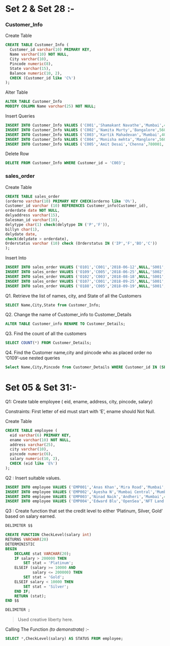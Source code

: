 # Set 2 & Set 28 :-

### Customer_Info

Create Table

```sql
CREATE TABLE Customer_Info (
  Customer_id varchar(10) PRIMARY KEY, 
  Name varchar(10) NOT NULL,
  City varchar(10), 
  Pincode numeric(8), 
  State varchar(15), 
  Balance numeric(10, 2),
  CHECK (Customer_id like 'C%')
);
```

Alter Table

```sql
ALTER TABLE Customer_Info
MODIFY COLUMN Name varchar(25) NOT NULL;
```

Insert Queries

```sql
INSERT INTO Customer_Info VALUES ('C001','Shamakant Navathe','Mumbai',400050,'Maharashtra',100000.00);
INSERT INTO Customer_Info VALUES ('C002','Namita Murty','Bangalore',560001,'Karnataka',35000.00);
INSERT INTO Customer_Info VALUES ('C003','Kartik Mahadevan','Mumbai',400030,'Maharashtra',90000.00);
INSERT INTO Customer_Info VALUES ('C004','Monisha mehta','Manglore',560050,'Karnataka',45000.00);
INSERT INTO Customer_Info VALUES ('C005','Amit Desai','Chenna',780001,'Tamil Nadu',85000.00);
```

Delete Row

```sql
DELETE FROM Customer_Info WHERE Customer_id = 'C003';
```

### sales_order

Create Table

```sql
CREATE TABLE sales_order
(orderno varchar(10) PRIMARY KEY CHECK(orderno like 'O%'),
Customer_id varchar (10) REFERENCES Customer_info(Customer_id),
orderdate date NOT NULL,
delyaddress varchar(15),
Salesman_id varchar(10),
delytype char(1) check(delytype IN ('P','F')),
billyn char(1),
delydate date,
check(delydate > orderdate),
Orderstatus varchar (10) check (Orderstatus IN ('IP','F','BO','C'))
);
```

Insert Into 

```sql
INSERT INTO sales_order VALUES ('O101','C001','2018-06-12',NULL,'S001','F','N','2018-06-20','IP');
INSERT INTO sales_order VALUES ('O109','C005','2018-06-25',NULL,'S002','P','N','2018-06-29','C');
INSERT INTO sales_order VALUES ('O102','C003','2018-08-18',NULL,'S001','F','Y','2018-08-25','F');
INSERT INTO sales_order VALUES ('O107','C001','2018-09-25',NULL,'S001','F','Y','2018-09-30','F');
INSERT INTO sales_order VALUES ('O188','C005','2018-09-19',NULL,'S001','P','N','2018-09-22','F');
```

Q1. Retrieve the list of names, city, and State of all the Customers

```sql
SELECT Name,City,State from Customer_Info;
```

Q2. Change the name of Customer_info to Customer_Details

```sql
ALTER TABLE Customer_info RENAME TO Customer_Details;
```

Q3. Find the count of all the customers

```sql
SELECT COUNT(*) FROM Customer_Details;
```

Q4. Find the Customer name,city and pincode who as placed order no ‘O109’-use nested queries

```sql
Select Name,City,Pincode from Customer_Details WHERE Customer_id IN (SELECT Customer_id from sales_order WHERE orderno ='O109');
```

# Set 05 & Set 31:-

Q1: Create table employee ( eid, ename, address, city, pincode, salary)

Constraints: First letter of eid must start with ‘E’, ename should Not Null.

Create Table

```sql
CREATE TABLE employee (
  eid varchar(6) PRIMARY KEY, 
  ename varchar(10) NOT NULL,
  address varchar(25), 
  city varchar(10), 
  pincode numeric(6), 
  salary numeric(10, 2),
  CHECK (eid like 'E%')
);
```

Q2 : Insert suitable values.

```sql
INSERT INTO employee VALUES ('EMP001','Anas Khan','Mira Road','Mumbai',401107,100000.00);
INSERT INTO employee VALUES ('EMP002','Ayesha N','Mumbai Central','Mumbai',400008,500000.00);
INSERT INTO employee VALUES ('EMP003','Ninad Naik','Andheri','Mumbai',400069,100000.00);
INSERT INTO employee VALUES ('EMP004','Edward Blu','OpenSea','NFT Land',100000,5000.00);
```

Q3 : Create function that set the credit level to either ‘Platinum, Silver, Gold’ based on salary earned.

```sql
DELIMITER $$

CREATE FUNCTION CheckLevel(salary int) 
RETURNS VARCHAR(20)
DETERMINISTIC
BEGIN
    DECLARE stat VARCHAR(20);
    IF salary > 200000 THEN
        SET stat = 'Platinum';
    ELSEIF (salary >= 10000 AND 
            salary <= 200000) THEN
        SET stat = 'Gold';
    ELSEIF salary < 10000 THEN
        SET stat = 'Silver';
    END IF;
    RETURN (stat);
END $$

DELIMITER ;
```

> Used creative liberty here.



Calling The Function *(to demonstrate)* :-

```sql
SELECT *,CheckLevel(salary) AS STATUS FROM employee;
```


